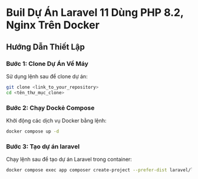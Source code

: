 # Buil Dự Án Laravel 11 Dùng PHP 8.2, Nginx Trên Docker

## Hướng Dẫn Thiết Lập

### Bước 1: Clone Dự Án Về Máy

Sử dụng lệnh sau để clone dự án:

```bash
git clone <link_to_your_repository>
cd <tên_thư_mục_clone>
```
### Bước 2: Chạy Dockẻ Compose
Khởi động các dịch vụ Docker bằng lệnh:
```bash
docker compose up -d
```

### Bước 3: Tạo dự án laravel
Chạy lệnh sau để tạo dự án Laravel trong container:
```bash
docker compose exec app composer create-project --prefer-dist laravel/laravel .
```
